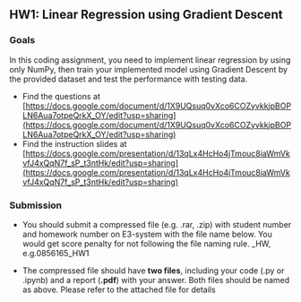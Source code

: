 ## HW1: Linear Regression using Gradient Descent

### Goals
In this coding assignment, you need to implement linear regression by using only NumPy, then train your implemented model using Gradient Descent by the provided dataset and test the performance with testing data. 

- Find the questions at [https://docs.google.com/document/d/1X9UQsuq0vXco6COZyvkkjpBOPLN6Aua7otpeQrkX_OY/edit?usp=sharing](https://docs.google.com/document/d/1X9UQsuq0vXco6COZyvkkjpBOPLN6Aua7otpeQrkX_OY/edit?usp=sharing)
- Find the instruction slides at [https://docs.google.com/presentation/d/13qLx4HcHo4jTmouc8iaWmVkvfJ4xQqN7f_sP_t3ntHk/edit?usp=sharing](https://docs.google.com/presentation/d/13qLx4HcHo4jTmouc8iaWmVkvfJ4xQqN7f_sP_t3ntHk/edit?usp=sharing)

### Submission
- You should submit a compressed file (e.g. .rar, .zip) with student number and homework number on E3-system with the file name below. You would get score penalty for not following the file naming rule.
<STUDENT-ID>_HW<NUMBER>, e.g.0856165_HW1

- The compressed file should have **two files**, including your code (.py or .ipynb) and a report (**.pdf**) with your answer. Both files should be named as above. Please refer to the attached file for details



